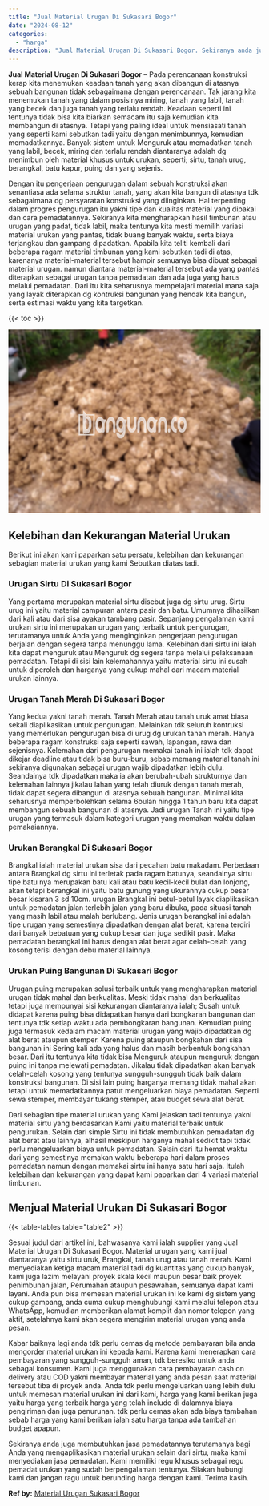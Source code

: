```yaml
---
title: "Jual Material Urugan Di Sukasari Bogor"
date: "2024-08-12"
categories: 
  - "harga"
description: "Jual Material Urugan Di Sukasari Bogor. Sekiranya anda juga membutuhkan jasa pemadatannya terutamanya bagi Anda yang mengaplikasikan material urukan selain d..."
---
```


**Jual Material Urugan Di Sukasari Bogor** – Pada perencanaan konstruksi kerap kita menemukan keadaan tanah yang akan dibangun di atasnya sebuah bangunan tidak sebagaimana dengan perencanaan. Tak jarang kita menemukan tanah yang dalam posisinya miring, tanah yang labil, tanah yang becek dan juga tanah yang terlalu rendah. Keadaan seperti ini tentunya tidak bisa kita biarkan semacam itu saja kemudian kita membangun di atasnya. Tetapi yang paling ideal untuk mensiasati tanah yang seperti kami sebutkan tadi yaitu dengan menimbunnya, kemudian memadatkannya. Banyak sistem untuk Menguruk atau memadatkan tanah yang labil, becek, miring dan terlalu rendah diantaranya adalah dg menimbun oleh material khusus untuk urukan, seperti; sirtu, tanah urug, berangkal, batu kapur, puing dan yang sejenis.

Dengan itu pengerjaan pengurugan dalam sebuah konstruksi akan senantiasa ada selama struktur tanah, yang akan kita bangun di atasnya tdk sebagaimana dg persyaratan konstruksi yang diinginkan. Hal terpenting dalam progres pengurugan itu yakni tipe dan kualitas material yang dipakai dan cara pemadatannya. Sekiranya kita mengharapkan hasil timbunan atau urugan yang padat, tidak labil, maka tentunya kita mesti memilih variasi material urukan yang pantas, tidak buang banyak waktu, serta biaya terjangkau dan gampang dipadatkan. Apabila kita teliti kembali dari beberapa ragam material timbunan yang kami sebutkan tadi di atas, karenanya material-material tersebut hampir semuanya bisa dibuat sebagai material urugan. namun diantara material-material tersebut ada yang pantas diterapkan sebagai urugan tanpa pemadatan dan ada juga yang harus melalui pemadatan. Dari itu kita seharusnya mempelajari material mana saja yang layak diterapkan dg kontruksi bangunan yang hendak kita bangun, serta estimasi waktu yang kita targetkan.

{{< toc >}}

![Jual Material Urugan Di Sukasari Bogor](/images/jual-urugan-31.png)

## Kelebihan dan Kekurangan Material Urukan

Berikut ini akan kami paparkan satu persatu, kelebihan dan kekurangan sebagian material urukan yang kami Sebutkan diatas tadi.

### Urugan Sirtu Di Sukasari Bogor

Yang pertama merupakan material sirtu disebut juga dg sirtu urug. Sirtu urug ini yaitu material campuran antara pasir dan batu. Umumnya dihasilkan dari kali atau dari sisa ayakan tambang pasir. Sepanjang pengalaman kami urukan sirtu ini merupakan urugan yang terbaik untuk pengurugan, terutamanya untuk Anda yang menginginkan pengerjaan pengurugan berjalan dengan segera tanpa menunggu lama. Kelebihan dari sirtu ini ialah kita dapat menguruk atau Menguruk dg segera tanpa melalui pelaksanaan pemadatan. Tetapi di sisi lain kelemahannya yaitu material sirtu ini susah untuk diperoleh dan harganya yang cukup mahal dari macam material urukan lainnya.

### Urugan Tanah Merah Di Sukasari Bogor

Yang kedua yakni tanah merah. Tanah Merah atau tanah uruk amat biasa sekali diaplikasikan untuk pengurugan. Melainkan tdk seluruh kontruksi yang memerlukan pengurugan bisa di urug dg urukan tanah merah. Hanya beberapa ragam konstruksi saja seperti sawah, lapangan, rawa dan sejenisnya. Kelemahan dari pengurugan memakai tanah ini ialah tdk dapat dikejar deadline atau tidak bisa buru-buru, sebab memang material tanah ini sekiranya digunakan sebagai urugan wajib dipadatkan lebih dulu. Seandainya tdk dipadatkan maka ia akan berubah-ubah strukturnya dan kelemahan lainnya jikalau lahan yang telah diuruk dengan tanah merah, tidak dapat segera dibangun di atasnya sebuah bangunan. Minimal kita seharusnya memperbolehkan selama 6bulan hingga 1 tahun baru kita dapat membangun sebuah bangunan di atasnya. Jadi urugan Tanah ini yaitu tipe urugan yang termasuk dalam kategori urugan yang memakan waktu dalam pemakaiannya.

### Urukan Berangkal Di Sukasari Bogor

Brangkal ialah material urukan sisa dari pecahan batu makadam. Perbedaan antara Brangkal dg sirtu ini terletak pada ragam batunya, seandainya sirtu tipe batu nya merupakan batu kali atau batu kecil-kecil bulat dan lonjong, akan tetapi berangkal ini yaitu batu gunung yang ukurannya cukup besar besar kisaran 3 sd 10cm. urugan Brangkal ini betul-betul layak diaplikasikan untuk pemadatan jalan terlebih jalan yang baru dibuka, pada situasi tanah yang masih labil atau malah berlubang. Jenis urugan berangkal ini adalah tipe urugan yang semestinya dipadatkan dengan alat berat, karena terdiri dari banyak bebatuan yang cukup besar dan juga sedikit pasir. Maka pemadatan berangkal ini harus dengan alat berat agar celah-celah yang kosong terisi dengan debu material lainnya.

### Urukan Puing Bangunan Di Sukasari Bogor

Urugan puing merupakan solusi terbaik untuk yang mengharapkan material urugan tidak mahal dan berkualitas. Meski tidak mahal dan berkualitas tetapi juga mempunyai sisi kekurangan diantaranya ialah; Susah untuk didapat karena puing bisa didapatkan hanya dari bongkaran bangunan dan tentunya tdk setiap waktu ada pembongkaran bangunan. Kemudian puing juga termasuk kedalam macam material urugan yang wajib dipadatkan dg alat berat ataupun stemper. Karena puing ataupun bongkahan dari sisa bangunan ini Sering kali ada yang halus dan masih berbentuk bongkahan besar. Dari itu tentunya kita tidak bisa Menguruk ataupun menguruk dengan puing ini tanpa melewati pemadatan. Jikalau tidak dipadatkan akan banyak celah-celah kosong yang tentunya sungguh-sungguh tidak baik dalam konstruksi bangunan. Di sisi lain puing harganya memang tidak mahal akan tetapi untuk memadatkannya patut mengeluarkan biaya pemadatan. Seperti sewa stemper, membayar tukang stemper, atau budget sewa alat berat.

Dari sebagian tipe material urukan yang Kami jelaskan tadi tentunya yakni material sirtu yang berdasarkan Kami yaitu material terbaik untuk pengurukan. Selain dari simple Sirtu ini tidak membutuhkan pemadatan dg alat berat atau lainnya, alhasil meskipun harganya mahal sedikit tapi tidak perlu mengeluarkan biaya untuk pemadatan. Selain dari itu hemat waktu dari yang semestinya memakan waktu beberapa hari dalam proses pemadatan namun dengan memakai sirtu ini hanya satu hari saja. Itulah kelebihan dan kekurangan yang dapat kami paparkan dari 4 variasi material timbunan.

## Menjual Material Urukan Di Sukasari Bogor

{{< table-tables table="table2" >}}

Sesuai judul dari artikel ini, bahwasanya kami ialah supplier yang Jual Material Urugan Di Sukasari Bogor. Material urugan yang kami jual diantaranya yaitu sirtu uruk, Brangkal, tanah urug atau tanah merah. Kami menyediakan ketiga macam material tadi dg kuantitas yang cukup banyak, kami juga lazim melayani proyek skala kecil maupun besar baik proyek penimbunan jalan, Perumahan ataupun pesawahan, semuanya dapat kami layani. Anda pun bisa memesan material urukan ini ke kami dg sistem yang cukup gampang, anda cuma cukup menghubungi kami melalui telepon atau WhatsApp, kemudian memberikan alamat komplit dan nomor telepon yang aktif, setelahnya kami akan segera mengirim material urugan yang anda pesan.

Kabar baiknya lagi anda tdk perlu cemas dg metode pembayaran bila anda mengorder material urukan ini kepada kami. Karena kami menerapkan cara pembayaran yang sungguh-sungguh aman, tdk beresiko untuk anda sebagai konsumen. Kami juga menggunakan cara pembayaran cash on delivery atau COD yakni membayar material yang anda pesan saat material tersebut tiba di proyek anda. Anda tdk perlu mengeluarkan uang lebih dulu untuk memesan material urukan ini dari kami, harga yang kami berikan juga yaitu harga yang terbaik harga yang telah include di dalamnya biaya pengiriman dan juga penurunan. tdk perlu cemas akan ada biaya tambahan sebab harga yang kami berikan ialah satu harga tanpa ada tambahan budget apapun.

Sekiranya anda juga membutuhkan jasa pemadatannya terutamanya bagi Anda yang mengaplikasikan material urukan selain dari sirtu, maka kami menyediakan jasa pemadatan. Kami memiliki regu khusus sebagai regu pemadat urukan yang sudah berpengalaman tentunya. Silakan hubungi kami dan jangan ragu untuk berunding harga dengan kami. Terima kasih.

**Ref by:** [Material Urugan Sukasari Bogor](https://id.wikipedia.org/wiki/Material)
